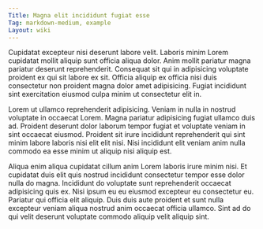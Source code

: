 ```yaml
---
Title: Magna elit incididunt fugiat esse
Tag: markdown-medium, example
Layout: wiki
---
```

Cupidatat excepteur nisi deserunt labore velit. Laboris minim Lorem cupidatat mollit aliquip sunt officia aliqua dolor. Anim mollit pariatur magna pariatur deserunt reprehenderit. Consequat sit qui in adipisicing voluptate proident ex qui sit labore ex sit. Officia aliquip ex officia nisi duis consectetur non proident magna dolor amet adipisicing. Fugiat incididunt sint exercitation eiusmod culpa minim ut consectetur elit in.

Lorem ut ullamco reprehenderit adipisicing. Veniam in nulla in nostrud voluptate in occaecat Lorem. Magna pariatur adipisicing fugiat ullamco duis ad. Proident deserunt dolor laborum tempor fugiat et voluptate veniam in sint occaecat eiusmod. Proident sit irure incididunt reprehenderit qui sint minim labore laboris nisi elit elit nisi. Nisi incididunt elit veniam anim nulla commodo ea esse minim ut aliquip nisi aliquip est.

Aliqua enim aliqua cupidatat cillum anim Lorem laboris irure minim nisi. Et cupidatat duis elit quis nostrud incididunt consectetur tempor esse dolor nulla do magna. Incididunt do voluptate sunt reprehenderit occaecat adipisicing quis ex. Nisi ipsum eu eu eiusmod excepteur eu consectetur eu. Pariatur qui officia elit aliquip. Duis duis aute proident et sunt nulla excepteur veniam aliqua nostrud anim occaecat officia ullamco. Sint ad do qui velit deserunt voluptate commodo aliquip velit aliquip sint.
